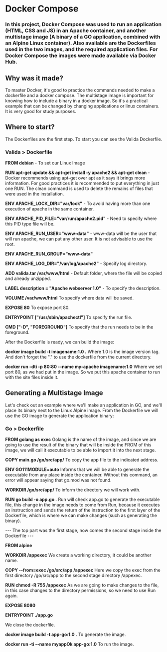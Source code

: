 # Docker Compose

### In this project, Docker Compose was used to run an application (HTML, CSS and JS) in an Apache container, and another multistage image (A binary of a GO application, combined with an Alpine Linux container). Also available are the Dockerfiles used in the two images, and the required application files. For Docker Compose the images were made available via Docker Hub.

## **Why was it made?**

To master Docker, it's good to practice the commands needed to make a dockerfile and a docker compose. The multistage image is important for knowing how to include a binary in a docker image. So it's a practical example that can be changed by changing applications or linux containers. It is very good for study purposes.

## **Where to start?**

The Dockerfiles are the first step. To start you can see the Valida Dockerfile.

### Valida > Dockerfile

**FROM debian** - To set our Linux Image

**RUN apt-get update && apt-get install -y apache2 && apt-get clean** - Docker recommends using apt-get over apt as it says it brings more information. For good practices it is recommended to put everything in just one RUN. The clean command is used to delete the remains of files that were used in the installation.

**ENV APACHE_LOCK_DIR="var/lock"** - To avoid having more than one execution of apache in the same container.

**ENV APACHE_PID_FILE="var/run/apache2.pid"** - Need to specify where this PID type file will be.

**ENV APACHE_RUN_USER="www-data"** - www-data will be the user that will run apache, we can put any other user. It is not advisable to use the root.

**ENV APACHE_RUN_GROUP="www-data"**

**ENV APACHE_LOG_DIR="/var/log/apache2"** - Specify log directory.

**ADD valida.tar /var/www/html** - Default folder, where the file will be copied and already unzipped.

**LABEL description = "Apache webserver 1.0"** - To specify the description.

**VOLUME /var/www/html** To specify where data will be saved.

**EXPOSE 80** To expose port 80.

**ENTRYPOINT ["/usr/sbin/apachectl"]** To specify the run file.

**CMD ["-D", "FOREGROUND"]** To specify that the run needs to be in the foreground.

After the Dockerfile is ready, we can build the image:

**docker image build -t imagename:1.0 .** Where 1.0 is the image version tag. And don't forget the "." to use the dockerfile from the current directory.

**docker run -dti -p 80:80 --name my-apache imagename:1.0** Where we set port 80, as we had put in the image. So we put this apache container to run with the site files inside it.

## **Generating a Multistage Image**

Let's check out an example where we'll make an application in GO, and we'll place its binary next to the Linux Alpine image. From the Dockerfile we will use the GO image to generate the application binary:

### Go > Dockerfile

**FROM golang as exec** Golang is the name of the image, and since we are going to use the result of the binary that will be inside the FROM of this image, we will call it executable to be able to import it into the next stage.

**COPY main.go /go/src/app/** To copy the app file to the indicated address.

**ENV GO111MODULE=auto** Informs that we will be able to generate the executable from any place inside the container. Without this command, an error will appear saying that go.mod was not found.

**WORKDIR /go/src/app/** To inform the directory we will work with.

**RUN go build -o app.go .** Run will check app.go to generate the executable file, this change in the image needs to come from Run, because it executes an instruction and sends the return of the instruction to the first layer of the Dockerfile, which is where we can make changes (such as generating the binary).

--- The top part was the first stage, now comes the second stage inside the Dockerfile ---

**FROM alpine**

**WORKDIR /appexec** We create a working directory, it could be another name.

**COPY --from=exec /go/src/app /appexec** Here we copy the exec from the first directory /go/src/app to the second stage directory /appexec.

**RUN chmod -R 755 /appexec** As we are going to make changes to the file, in this case changes to the directory permissions, so we need to use Run again.

**EXPOSE 8080**

**ENTRYPOINT ./app.go**

We close the dockerfile.

**docker image build -t app-go:1.0 .** To generate the image.

**docker run -ti --name myappOk app-go:1.0** To run the image.
